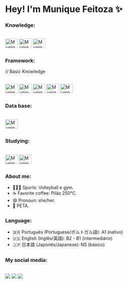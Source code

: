 # Hey! I'm Munique Feitoza ✨

 ### Knowledge:
<div style="display: inline_block"><br>
  <img align="center" alt="Munique-Js" height="30" width="40" src="https://cdn.jsdelivr.net/gh/devicons/devicon/icons/javascript/javascript-plain.svg" />
  <img align="center" alt="Munique-HTML" height="30" width="40" src="https://cdn.jsdelivr.net/gh/devicons/devicon/icons/html5/html5-plain.svg" />
  <img align="center" alt="Munique-CSS" height="30" width="40" src="https://cdn.jsdelivr.net/gh/devicons/devicon/icons/css3/css3-plain.svg" />
 </div>

##

 ### Framework:
 // Basic Knowledge
<div style="display: inline_block"><br>
 <img align="center" alt="Munique-React" height="30" width="40"
src="https://cdn.jsdelivr.net/gh/devicons/devicon/icons/react/react-original-wordmark.svg" />
 <img align="center" alt="Munique-jQuery" height="30" width="40"
src="https://cdn.jsdelivr.net/gh/devicons/devicon/icons/jquery/jquery-original-wordmark.svg" />
 <img align="center" alt="Munique-SASS" height="30" width="40"
src="https://cdn.jsdelivr.net/gh/devicons/devicon/icons/sass/sass-original.svg" />
 <img align="center" alt="Munique-Bootstrap" height="30" width="40"
src="https://cdn.jsdelivr.net/gh/devicons/devicon/icons/bootstrap/bootstrap-original-wordmark.svg" />
 <img align="center" alt="Munique-Redux" height="30" width="40"
src="https://cdn.jsdelivr.net/gh/devicons/devicon/icons/redux/redux-original.svg" />
</div>

##

 ### Data base:
<div style="display: inline_block"><br>
 <img align="center" alt="Munique-sqlite" height="30" width="40" src="https://cdn.jsdelivr.net/gh/devicons/devicon/icons/sqlite/sqlite-original.svg" />
</div>

##

 ### Studying:
<div style="display: inline_block"><br>
 <img align="center" alt="Munique-Csharp" height="30" width="40" src="https://cdn.jsdelivr.net/gh/devicons/devicon/icons/csharp/csharp-plain.svg" />
 <img align="center" alt="Munique-DataBase" height="30" width="40"
src="https://img.icons8.com/ios-filled/50/database.png" />
</div>

##
  
 ### About me:
* 🏋🏻‍♀️ Sports: Volleyball e gym.
* ☕ Favorite coffee: Pilão 250°C.
* 😄 Pronoun: she/her.
* 🐾 PETA.

##

 ### Language:
* 🇧🇷 Português (Portuguese/ポルトガル語): A1 (nativo)
* 🇺🇸 English (Inglês/英語): B2 - B1 (intermediário)
* 🇯🇵 日本語 (Japonês/Japanese): N5 (básico)

##

 ### My social media:
<div style="display: inline_block"><br>
  <a href="https://instagram.com/_nitroglycrin" target="_blank"><img src="https://img.shields.io/badge/-Instagram-%23E4405F?style=for-the-badge&logo=instagram&logoColor=white" target="_blank"></a>
  <a href="mailto:muniquefeitoz4@gmail.com"><img src="https://img.shields.io/badge/-Gmail-%23333?style=for-the-badge&logo=gmail&logoColor=white" target="_blank"></a>
  <a href="https://www.linkedin.com/in/munique-feitoza-77034b231" target="_blank"><img src="https://img.shields.io/badge/-LinkedIn-%230077B5?style=for-the-badge&logo=linkedin&logoColor=white" target="_blank"></a> 
</div>

